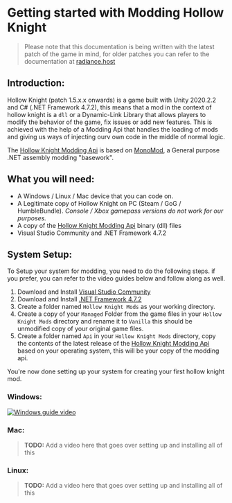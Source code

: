 # Getting started with Modding Hollow Knight  

> Please note that this documentation is being written with the latest patch of the game in mind, for older patches you can refer to the documentation at [radiance.host](https://radiance.host/apidocs/Getting-Started.html)

## Introduction:  
Hollow Knight (patch 1.5.x.x onwards) is a game built with Unity 2020.2.2 and C# (.NET Framework 4.7.2), this means that a mod in the context of hollow knight is a `dll` or a Dynamic-Link Library that allows players to modify the behavior of the game, fix issues or add new features. This is achieved with the help of a Modding Api that handles the loading of mods and giving us ways of injecting ourv own code in the middle of normal logic.

The [Hollow Knight Modding Api](https://github.com/hk-modding/api) is based on [MonoMod](https://github.com/MonoMod/MonoMod), a General purpose .NET assembly modding "basework".

## What you will need:  

 - A Windows / Linux / Mac device that you can code on.
 - A Legitimate copy of Hollow Knight on PC (Steam / GoG / HumbleBundle).
 *Console / Xbox gamepass versions do not work for our purposes.*
 - A copy of the [Hollow Knight Modding Api](https://github.com/hk-modding/api) binary (dll) files
 - Visual Studio Community and .NET Framework 4.7.2 

## System Setup:  

To Setup your system for modding, you need to do the following steps. if you prefer, you can refer to the video guides below and follow along as well.

 1. Download and Install [Visual Studio Community](https://visualstudio.microsoft.com/vs/community/) 
 2. Download and Install [.NET Framework 4.7.2](https://dotnet.microsoft.com/en-us/download/dotnet-framework/net472)
 3. Create a folder named `Hollow Knight Mods` as your working directory.
 4. Create a copy of your `Managed` Folder from the game files in your `Hollow Knight Mods` directory and rename it to `Vanilla` this should be unmodified copy of your original game files.
 5. Create a folder named `Api` in your `Hollow Knight Mods` directory, copy the contents of the latest release of the [Hollow Knight Modding Api](https://github.com/hk-modding/api/releases) based on your operating system, this will be your copy of the modding api.

You're now done setting up your system for creating your first hollow knight mod.

### Windows:  
[![Windows guide video](https://prashantmohta.github.io/ModdingDocs/Images/step1guidewin.jpg)](https://www.youtube.com/watch?v=qT9a0k0fqqM)

### Mac:  
> **TODO:** Add a video here that goes over setting up and installing all of this
### Linux:  
> **TODO:** Add a video here that goes over setting up and installing all of this
